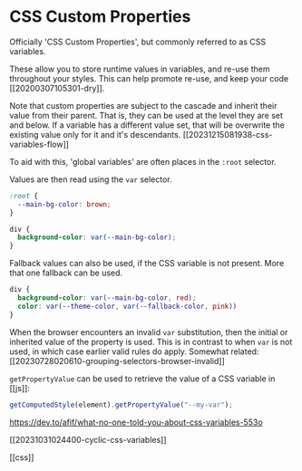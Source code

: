 # CSS Custom Properties

Officially 'CSS Custom Properties', but commonly referred to as CSS variables.

These allow you to store runtime values in variables, and re-use them throughout your styles. This can help promote re-use, and keep your code [[20200307105301-dry]].

Note that custom properties are subject to the cascade and inherit their value from their parent. That is, they can be used at the level they are set and below. If a variable has a different value set, that will be overwrite the existing value only for it and it's descendants.
[[20231215081938-css-variables-flow]]

To aid with this, 'global variables' are often places in the `:root` selector.

Values are then read using the `var` selector.
```css
:root {
  --main-bg-color: brown;
}

div {
  background-color: var(--main-bg-color);
}
```

Fallback values can also be used, if the CSS variable is not present. More that one fallback can be used.
```css
div {
  background-color: var(--main-bg-color, red);
  color: var(--theme-color, var(--fallback-color, pink))
}
```

When the browser encounters an invalid `var` substitution, then the initial or inherited value of the property is used. This is in contrast to when `var` is not used, in which case earlier valid rules do apply. Somewhat related: [[20230728020610-grouping-selectors-browser-invalid]]

`getPropertyValue` can be used to retrieve the value of a CSS variable in [[js]]:
```js
getComputedStyle(element).getPropertyValue("--my-var");
```

https://dev.to/afif/what-no-one-told-you-about-css-variables-553o

[[20231031024400-cyclic-css-variables]]

[[css]]